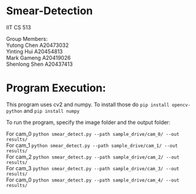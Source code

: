 # Smear-Detection
IIT CS 513

Group Members:\
Yutong Chen A20473032\
Yinting Hui A20454813\
Mark Gameng A20419026\
Shenlong Shen A20437413

# Program Execution:
This program uses cv2 and numpy. To install those do `pip install opencv-python` and `pip install numpy`

To run the program, specify the image folder and the output folder:

For cam_0 `python smear_detect.py --path sample_drive/cam_0/ --out results/` \
For cam_1 `python smear_detect.py --path sample_drive/cam_1/ --out results/` \
For cam_2 `python smear_detect.py --path sample_drive/cam_2/ --out results/` \
For cam_3 `python smear_detect.py --path sample_drive/cam_3/ --out results/` \
For cam_0 `python smear_detect.py --path sample_drive/cam_4/ --out results/`